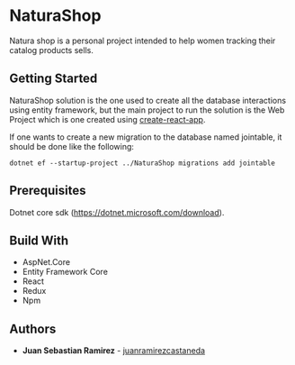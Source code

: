 # NaturaShop

Natura shop is a personal project intended to help women tracking their catalog products sells.

## Getting Started

NaturaShop solution is the one used to create all the database interactions using entity framework, but the main project to run the solution is the Web Project which is one created using [create-react-app](https://github.com/facebook/create-react-app).

If one wants to create a new migration to the database named jointable, it should be done like the following:

```
dotnet ef --startup-project ../NaturaShop migrations add jointable
```

## Prerequisites

Dotnet core sdk (https://dotnet.microsoft.com/download).

## Build With

- AspNet.Core
- Entity Framework Core
- React
- Redux
- Npm

## Authors

- **Juan Sebastian Ramirez** - [juanramirezcastaneda](https://github.com/juanramirezcastaneda)
